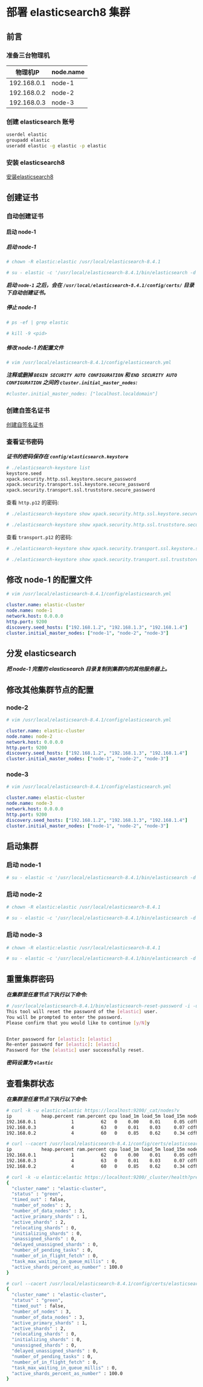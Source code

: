 # 部署 elasticsearch8 集群

## 前言

### 准备三台物理机

|物理机IP|node.name|
|--|--|
|192.168.0.1|node-1|
|192.168.0.2|node-2|
|192.168.0.3|node-3|

### 创建 elasticsearch 账号

```bash
userdel elastic
groupadd elastic
useradd elastic -g elastic -p elastic
```

### 安装 elasticsearch8

[安装elasticsearch8](./安装elasticsearch8.md '安装elasticsearch8')

## 创建证书

### 自动创建证书

#### 启动 node-1

##### 启动 node-1

```bash
# chown -R elastic:elastic /usr/local/elasticsearch-8.4.1

# su - elastic -c '/usr/local/elasticsearch-8.4.1/bin/elasticsearch -d'
```

***启动 ```node-1``` 之后，会在 ```/usr/local/elasticsearch-8.4.1/config/certs/``` 目录下自动创建证书。***

##### 停止 node-1

```bash
# ps -ef | grep elastic

# kill -9 <pid>
```

##### 修改 node-1 的配置文件

```bash
# vim /usr/local/elasticsearch-8.4.1/config/elasticsearch.yml
```

***注释或删掉 ```BEGIN SECURITY AUTO CONFIGURATION``` 和 ```END SECURITY AUTO CONFIGURATION``` 之间的 ```cluster.initial_master_nodes```:***

```yml
#cluster.initial_master_nodes: ["localhost.localdomain"]
```

### 创建自签名证书

[创建自签名证书](./创建自签名证书.md '创建自签名证书')

### 查看证书密码

***证书的密码保存在 ```config/elasticsearch.keystore```***

```bash
# ./elasticsearch-keystore list
keystore.seed
xpack.security.http.ssl.keystore.secure_password
xpack.security.transport.ssl.keystore.secure_password
xpack.security.transport.ssl.truststore.secure_password
```

查看 ```http.p12``` 的密码:

```bash
# ./elasticsearch-keystore show xpack.security.http.ssl.keystore.secure_password

# ./elasticsearch-keystore show xpack.security.http.ssl.truststore.secure_password
```

查看 ```transport.p12``` 的密码:

```bash
# ./elasticsearch-keystore show xpack.security.transport.ssl.keystore.secure_password

# ./elasticsearch-keystore show xpack.security.transport.ssl.truststore.secure_password
```

## 修改 node-1 的配置文件

```bash
# vim /usr/local/elasticsearch-8.4.1/config/elasticsearch.yml
```

```yml
cluster.name: elastic-cluster
node.name: node-1
network.host: 0.0.0.0
http.port: 9200
discovery.seed_hosts: ["192.168.1.2", "192.168.1.3", "192.168.1.4"]
cluster.initial_master_nodes: ["node-1", "node-2", "node-3"]
```

## 分发 elasticsearch

***把 node-1 完整的 elasticsearch 目录复制到集群内的其他服务器上。***

## 修改其他集群节点的配置

### node-2

```bash
# vim /usr/local/elasticsearch-8.4.1/config/elasticsearch.yml
```

```yml
cluster.name: elastic-cluster
node.name: node-2
network.host: 0.0.0.0
http.port: 9200
discovery.seed_hosts: ["192.168.1.2", "192.168.1.3", "192.168.1.4"]
cluster.initial_master_nodes: ["node-1", "node-2", "node-3"]
```

### node-3

```bash
# vim /usr/local/elasticsearch-8.4.1/config/elasticsearch.yml
```

```yml
cluster.name: elastic-cluster
node.name: node-3
network.host: 0.0.0.0
http.port: 9200
discovery.seed_hosts: ["192.168.1.2", "192.168.1.3", "192.168.1.4"]
cluster.initial_master_nodes: ["node-1", "node-2", "node-3"]
```

## 启动集群

### 启动 node-1

```bash
# su - elastic -c '/usr/local/elasticsearch-8.4.1/bin/elasticsearch -d'
```

### 启动 node-2

```bash
# chown -R elastic:elastic /usr/local/elasticsearch-8.4.1

# su - elastic -c '/usr/local/elasticsearch-8.4.1/bin/elasticsearch -d'
```

### 启动 node-3

```bash
# chown -R elastic:elastic /usr/local/elasticsearch-8.4.1

# su - elastic -c '/usr/local/elasticsearch-8.4.1/bin/elasticsearch -d'
```

## 重置集群密码

***在集群里任意节点下执行以下命令:***

```bash
# /usr/local/elasticsearch-8.4.1/bin/elasticsearch-reset-password -i -u elastic
This tool will reset the password of the [elastic] user.
You will be prompted to enter the password.
Please confirm that you would like to continue [y/N]y


Enter password for [elastic]: [elastic]
Re-enter password for [elastic]: [elastic]
Password for the [elastic] user successfully reset.
```

***密码设置为 ```elastic```***

## 查看集群状态

***在集群里任意节点下执行以下命令:***

```bash
# curl -k -u elastic:elastic https://localhost:9200/_cat/nodes?v
ip           heap.percent ram.percent cpu load_1m load_5m load_15m node.role   master name
192.168.0.1             1          62   0    0.00    0.01     0.05 cdfhilmrstw *      node-1
192.168.0.3             4          63   0    0.01    0.03     0.07 cdfhilmrstw -      node-3
192.168.0.2             4          60   0    0.85    0.62     0.34 cdfhilmrstw -      node-2

# curl --cacert /usr/local/elasticsearch-8.4.1/config/certs/elasticsearch-ca.pem -u elastic:elastic https://localhost:9200/_cat/nodes?v
ip           heap.percent ram.percent cpu load_1m load_5m load_15m node.role   master name
192.168.0.1             1          62   0    0.00    0.01     0.05 cdfhilmrstw *      node-1
192.168.0.3             4          63   0    0.01    0.03     0.07 cdfhilmrstw -      node-3
192.168.0.2             4          60   0    0.85    0.62     0.34 cdfhilmrstw -      node-2

# curl -k -u elastic:elastic https://localhost:9200/_cluster/health?pretty
{
  "cluster_name" : "elastic-cluster",
  "status" : "green",
  "timed_out" : false,
  "number_of_nodes" : 3,
  "number_of_data_nodes" : 3,
  "active_primary_shards" : 1,
  "active_shards" : 2,
  "relocating_shards" : 0,
  "initializing_shards" : 0,
  "unassigned_shards" : 0,
  "delayed_unassigned_shards" : 0,
  "number_of_pending_tasks" : 0,
  "number_of_in_flight_fetch" : 0,
  "task_max_waiting_in_queue_millis" : 0,
  "active_shards_percent_as_number" : 100.0
}

# curl --cacert /usr/local/elasticsearch-8.4.1/config/certs/elasticsearch-ca.pem -u elastic:elastic https://localhost:9200/_cluster/health?pretty
{
  "cluster_name" : "elastic-cluster",
  "status" : "green",
  "timed_out" : false,
  "number_of_nodes" : 3,
  "number_of_data_nodes" : 3,
  "active_primary_shards" : 1,
  "active_shards" : 2,
  "relocating_shards" : 0,
  "initializing_shards" : 0,
  "unassigned_shards" : 0,
  "delayed_unassigned_shards" : 0,
  "number_of_pending_tasks" : 0,
  "number_of_in_flight_fetch" : 0,
  "task_max_waiting_in_queue_millis" : 0,
  "active_shards_percent_as_number" : 100.0
}
```
